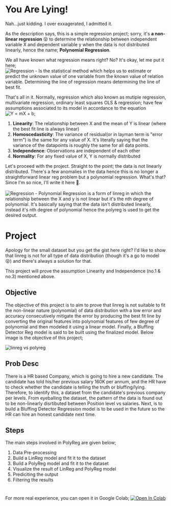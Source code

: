 # You Are Lying!

Nah...just kidding. I over exxagerated, I admitted it. 

As the description says, this is a simple regression project; sorry, it's  __a non-linear regression__ 😝 to determine the relationship between independent variable X and dependent variable y when the data is not distributed linearly, hence the name; __Polynomial Regression__.

We all have known what regression means right? No? It's okay, let me put it here;
<br>
![Regression](https://img.shields.io/badge/-Regression-FFD43B?logoColor=black&style=plastic&logoWidth=20) - Is the statistical method which helps us to estimate or predict the unknown value of one variable from the known value of relation variable. Determining the line of regression means determining the line of best fit. 

That's all in it. Normally, regression which also known as mutiple regression, multivariate regression, ordinary least squares OLS & regression; have few assumptions associated to its model in accordance to the equation 
![Y = mX + b](https://img.shields.io/badge/-Y%20=%20=%20mX&20+%20b-magenta?logoColor=black&style=plastic&logoWidth=20&);
1. __Linearity__: The relationship between X and the mean of Y is linear (where the best fit line is always linear)
2. __Homoscedasticity__:  The variance of residual(or in layman term is "error term") is the same for any value of X. It's literally saying that the variance of the datapoints is roughly the same for all data points.  
3. __Independence__: Observations are independent of each other
4. __Normality__: For any fixed value of X, Y is normally distributed

Let's proceed with the project. Straight to the point; the data is not linearly distributed. There's a few anomalies in the data hence this is no longer a straightforward linear reg problem but a polynomial regression. What's that? Since I'm so nice, I'll write it here 💞.
<br><br>
![Regression](https://img.shields.io/badge/-Polynomial%20Regression-00FFFF?logoColor=black&style=plastic&logoWidth=20&) - Polynomial Regression is a form of linreg in which the relationship between the X and y is not linear but it's the nth degree of polynomial. It's basically saying that the data isn't distributed linearly, instead it's nth degree of polynomial hence the polyreg is used to get the desired output. 

# Project

Apology for the small dataset but you get the gist here right? I'd like to show that linreg is not for all type of data distribution (though it's a go to model 😝) and there's always a solution for that. 

This project will prove the assumption Linearity and Independence (no.1 & no.3) mentioned above. 

## Objective 
The objective of this project is to aim to prove that linreg is not suitable to fit the non-linear nature (polynomial) of data distribution with a low error and accuracy consecutively mitigate the error by producing the best fit line by converting the original features into polynomial features of few degree of polynomial and then modeled it using a linear model. Finally, a Bluffing Detector Reg model is said to be built using the finalized model. Below image is the objective of this project;

![linreg vs polyreg](https://user-images.githubusercontent.com/120354757/210300187-a625d6ec-4834-4912-a1d1-f2b9e4f668c1.png)

## Prob Desc
There is a HR based Company, which is going to hire a new candidate. The candidate has told his/her previous salary 160K per annum, and the HR have to check whether the candidate is telling the truth or bluffing/lying. Therefore, to identify this, a dataset from the candidate's previous company per levels. From eyeballing the dataset, the pattern of the data is found out to be non-linearly disrtibuted between Position level vs salaries. Next, is to build a Bluffing Detector Regression model is to be used in the future so the HR can hire an honest candidate next time. 

 
## Steps 
The main steps involved in PolyReg are given below;
1. Data Pre-processing
2. Build a LinReg model and fit it to the dataset
3. Build a PolyReg model and fit it to the dataset
4. Visualize the result of LinReg and PolyReg model
5. Prediciting the output
6. Filtering the results

# 

For more real experience, you can open it in Google Colab; 
 [![Open In Colab](https://colab.research.google.com/assets/colab-badge.svg)](https://colab.research.google.com/drive/1Q7n6ieugI3nuhNSlKphZKF3ccXzEUrxF?usp=sharing)
